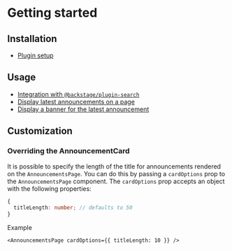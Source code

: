 # Getting started

## Installation

- [Plugin setup](setup.md)

## Usage

- [Integration with `@backstage/plugin-search`](search.md)
- [Display latest announcements on a page](latest-announcements-on-page.md)
- [Display a banner for the latest announcement](latest-announcement-banner.md)

## Customization

### Overriding the AnnouncementCard

It is possible to specify the length of the title for announcements rendered on the `AnnouncementsPage`. You can do this by passing a `cardOptions` prop to the `AnnouncementsPage` component. The `cardOptions` prop accepts an object with the following properties:

```ts
{
  titleLength: number; // defaults to 50
}
```

Example

```tsx
<AnnouncementsPage cardOptions={{ titleLength: 10 }} />
```
